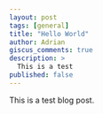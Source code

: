 ```yaml
---
layout: post
tags: [general]
title: "Hello World"
author: Adrian
giscus_comments: true
description: >
  This is a test
published: false
---
```

This is a test blog post.